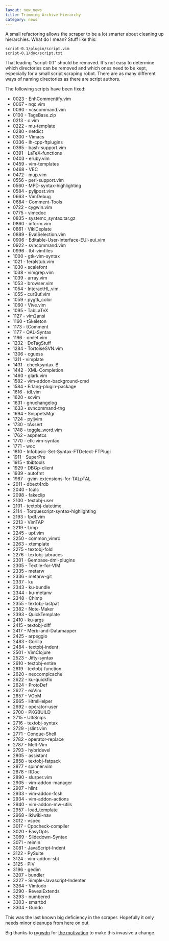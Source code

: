 ```yaml
---
layout: new_news
title: Trimming Archive Hierarchy
category: news
---
```


A small refactoring allows the scraper to be a lot smarter about cleaning
up hierarchies.  What do I mean?  Stuff like this:

    script-0.1/plugin/script.vim
    script-0.1/doc/script.txt

That leading "script-0.1" should be removed.  It's not easy to determine
which directories can be removed and which ones need to be kept, especially
for a small script scraping robot.  There are as many different ways
of naming directories as there are script authors.

The following scripts have been fixed:

 * 0023 - EnhCommentify.vim
 * 0067 - nqc.vim
 * 0090 - vcscommand.vim
 * 0100 - TagsBase.zip
 * 0213 - c.vim
 * 0222 - mu-template
 * 0280 - netdict
 * 0300 - Vimacs
 * 0336 - lh-cpp-ftplugins
 * 0365 - bash-support.vim
 * 0391 - LaTeX-functions
 * 0403 - eruby.vim
 * 0459 - vim-templates
 * 0468 - VEC
 * 0472 - mup.vim
 * 0556 - perl-support.vim
 * 0560 - MPD-syntax-highlighting
 * 0584 - pyljpost.vim
 * 0663 - VimDebug
 * 0684 - Comment-Tools
 * 0722 - cygwin.vim
 * 0775 - vimcdoc
 * 0835 - systemc\_syntax.tar.gz
 * 0860 - inform.vim
 * 0861 - VikiDeplate
 * 0889 - EvalSelection.vim
 * 0906 - Editable-User-Interface-EUI-eui\_vim
 * 0922 - svncommand.vim
 * 0996 - tbf-vimfiles
 * 1000 - gtk-vim-syntax
 * 1021 - feralstub.vim
 * 1030 - scalefont
 * 1038 - vimgrep.vim
 * 1039 - array.vim
 * 1053 - browser.vim
 * 1054 - InteractHL.vim
 * 1055 - curBuf.vim
 * 1059 - pygtk\_color
 * 1060 - Vive.vim
 * 1095 - TabLaTeX
 * 1127 - vim2ansi
 * 1160 - tSkeleton
 * 1173 - tComment
 * 1177 - OAL-Syntax
 * 1196 - omlet.vim
 * 1232 - DoTagStuff
 * 1284 - TortoiseSVN.vim
 * 1306 - cguess
 * 1311 - vimplate
 * 1431 - checksyntax-B
 * 1442 - XML-Completion
 * 1460 - glark.vim
 * 1582 - vim-addon-background-cmd
 * 1584 - Erlang-plugin-package
 * 1616 - tdl.vim
 * 1620 - scvim
 * 1631 - gnuchangelog
 * 1633 - svncommand-tng
 * 1694 - SnippetsMgr
 * 1724 - pyljvim
 * 1730 - tAssert
 * 1748 - toggle\_word.vim
 * 1762 - aspnetcs
 * 1770 - etk-vim-syntax
 * 1771 - woc
 * 1810 - Infobasic-Set-Syntax-FTDetect-FTPlugi
 * 1911 - SuperPre
 * 1915 - tbibtools
 * 1929 - DBGp-client
 * 1939 - autofmt
 * 1967 - gvim-extensions-for-TALpTAL
 * 2011 - dbext4rdb
 * 2040 - tcalc
 * 2098 - fakeclip
 * 2100 - textobj-user
 * 2101 - textobj-datetime
 * 2114 - Torquescript-syntax-highlighting
 * 2193 - fpdf.vim
 * 2213 - VimTAP
 * 2219 - Limp
 * 2245 - upf.vim
 * 2250 - common\_vimrc
 * 2263 - xtemplate
 * 2275 - textobj-fold
 * 2276 - textobj-jabraces
 * 2301 - Gembase-dml-plugins
 * 2305 - Textile-for-VIM
 * 2335 - metarw
 * 2336 - metarw-git
 * 2337 - ku
 * 2343 - ku-bundle
 * 2344 - ku-metarw
 * 2348 - Chimp
 * 2355 - textobj-lastpat
 * 2382 - Note-Maker
 * 2393 - QuickTemplate
 * 2410 - ku-args
 * 2415 - textobj-diff
 * 2417 - Merb-and-Datamapper
 * 2425 - arpeggio
 * 2483 - Gorilla
 * 2484 - textobj-indent
 * 2501 - VimClojure
 * 2523 - Jifty-syntax
 * 2610 - textobj-entire
 * 2619 - textobj-function
 * 2620 - neocomplcache
 * 2622 - ku-quickfix
 * 2624 - ProtoDef
 * 2627 - exVim
 * 2657 - VOoM
 * 2665 - HtmlHelper
 * 2692 - operator-user
 * 2700 - PKGBUILD
 * 2715 - UltiSnips
 * 2716 - textobj-syntax
 * 2729 - jslint.vim
 * 2771 - Conque-Shell
 * 2782 - operator-replace
 * 2787 - Melt-Vim
 * 2793 - hybridevel
 * 2805 - assistant
 * 2858 - textobj-fatpack
 * 2877 - spinner.vim
 * 2878 - RDoc
 * 2890 - slurper.vim
 * 2905 - vim-addon-manager
 * 2907 - hlint
 * 2933 - vim-addon-fcsh
 * 2934 - vim-addon-actions
 * 2940 - vim-addon-mw-utils
 * 2957 - load\_template
 * 2968 - ikiwiki-nav
 * 3012 - vspec
 * 3017 - Cppcheck-compiler
 * 3020 - EasyOpts
 * 3069 - Slidedown-Syntax
 * 3071 - reimin
 * 3081 - JavaScript-Indent
 * 3122 - PySuite
 * 3124 - vim-addon-sbt
 * 3125 - PIV
 * 3196 - gedim
 * 3207 - bundler
 * 3227 - Simple-Javascript-Indenter
 * 3264 - Vimtodo
 * 3290 - RevealExtends
 * 3293 - numbered
 * 3303 - smartbd
 * 3304 - Gundo

This was the last known big deficiency in the scraper.
Hopefully it only needs minor cleanups from here on out.

Big thanks to [rygwdn](https://github.com/rygwdn)
for [the motivation](https://github.com/vim-scripts/vim-scraper/issues/10)
to make this invasive a change.

